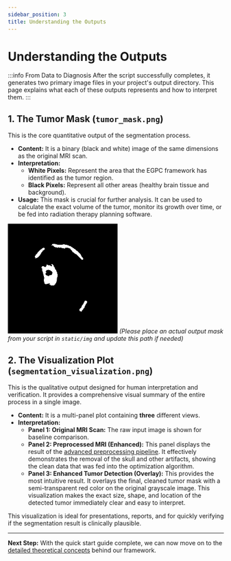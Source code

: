```yaml
---
sidebar_position: 3
title: Understanding the Outputs
---
```


# Understanding the Outputs

:::info From Data to Diagnosis
After the script successfully completes, it generates two primary image files in your project's output directory. This page explains what each of these outputs represents and how to interpret them.
:::

## 1. The Tumor Mask (`tumor_mask.png`)

This is the core quantitative output of the segmentation process.

- **Content:** It is a binary (black and white) image of the same dimensions as the original MRI scan.
- **Interpretation:**
  - **White Pixels:** Represent the area that the EGPC framework has identified as the tumor region.
  - **Black Pixels:** Represent all other areas (healthy brain tissue and background).
- **Usage:** This mask is crucial for further analysis. It can be used to calculate the exact volume of the tumor, monitor its growth over time, or be fed into radiation therapy planning software.

![Example of a generated tumor mask](/img/tumor_mask.png)
_(Please place an actual output mask from your script in `static/img` and update this path if needed)_

## 2. The Visualization Plot (`segmentation_visualization.png`)

This is the qualitative output designed for human interpretation and verification. It provides a comprehensive visual summary of the entire process in a single image.

- **Content:** It is a multi-panel plot containing **three** different views.
- **Interpretation:**
  - **Panel 1: Original MRI Scan:** The raw input image is shown for baseline comparison.
  - **Panel 2: Preprocessed MRI (Enhanced):** This panel displays the result of the [advanced preprocessing pipeline](../3-concepts-and-theory/2-image-preprocessing-pipeline.md). It effectively demonstrates the removal of the skull and other artifacts, showing the clean data that was fed into the optimization algorithm.
  - **Panel 3: Enhanced Tumor Detection (Overlay):** This provides the most intuitive result. It overlays the final, cleaned tumor mask with a semi-transparent red color on the original grayscale image. This visualization makes the exact size, shape, and location of the detected tumor immediately clear and easy to interpret.

This visualization is ideal for presentations, reports, and for quickly verifying if the segmentation result is clinically plausible.

---

**Next Step:** With the quick start guide complete, we can now move on to the [detailed theoretical concepts](../3-concepts-and-theory/1-base-gpc-algorithm.md) behind our framework.
